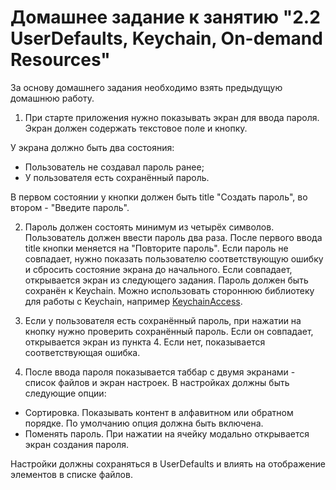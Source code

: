# Домашнее задание к занятию "2.2 UserDefaults, Keychain, On-demand Resources"

За основу домашнего задания необходимо взять предыдущую домашнюю работу.

1. При старте приложения нужно показывать экран для ввода пароля. Экран должен содержать текстовое поле и кнопку. 

У экрана должно быть два состояния:

- Пользователь не создавал пароль ранее;
- У пользователя есть сохранённый пароль.

В первом состоянии у кнопки должен быть title "Создать пароль", во втором - "Введите пароль".

2. Пароль должен состоять минимум из четырёх символов. Пользователь должен ввести пароль два раза. После первого ввода title кнопки меняется на "Повторите пароль". Если пароль не совпадает, нужно показать пользователю соответствующую ошибку и сбросить состояние экрана до начального. Если совпадает, открывается экран из следующего задания. Пароль должен быть сохранён к Keychain. Можно использовать стороннюю библиотеку для работы с Keychain, например [KeychainAccess](https://github.com/kishikawakatsumi/KeychainAccess).

3. Если у пользователя есть сохранённый пароль, при нажатии на кнопку нужно проверить сохранённый пароль. Если он совпадает, открывается экран из пункта 4. Если нет, показывается соответствующая ошибка.

4. После ввода пароля показывается таббар с двумя экранами - список файлов и экран настроек. В настройках должны быть следующие опции:

- Сортировка. Показывать контент в алфавитном или обратном порядке. По умолчанию опция должна быть включена.
- Поменять пароль. При нажатии на ячейку модально открывается экран создания пароля.

Настройки должны сохраняться в UserDefaults и влиять на отображение элементов в списке файлов.

